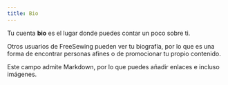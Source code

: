 ```yaml
---
title: Bio
---
```


Tu cuenta **bio** es el lugar donde puedes contar un poco sobre ti.

Otros usuarios de FreeSewing pueden ver tu biografía, por lo que es una forma de encontrar personas afines o de promocionar tu propio contenido.

Este campo admite Markdown, por lo que puedes añadir enlaces e incluso imágenes.
